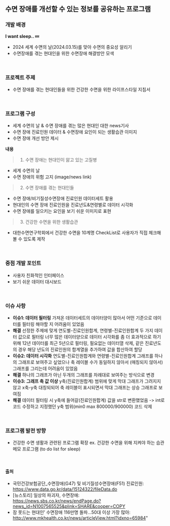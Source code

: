 ## 수면 장애를 개선할 수 있는 정보를 공유하는 프로그램

### 개발 배경
**I want sleep.. 💤**
- 2024 세계 수면의 날(2024.03.15)를 맞아 수면의 중요성 알리기
- 수면장애를 겪는 현대인을 위한 수면장애 해결방안 모색

<br>

### 프로젝트 주제
- 수면 장애를 겪는 현대인들을 위한 건강한 수면을 위한 라이프스타일 지침서

<br>

### 프로그램 구성
- 세계 수면의 날 & 수면 장애를 겪는 많은 현대인 대한 news기사 
- 수면 장애 진료인원 데이터 & 수면장애 요인이 되는 생활습관 이미지
- 수면 장애 개선 방안 제시

**내용**
>1. 수면 장애는 현대인이 앓고 있는 고질병
- 세계 수면의 날 
- 수면 장애의 위험 고지 (image/news link)

 
>2. 수면 장애를 겪는 현대인들
- 수면 장애/비기질성수면장애 진료인원 데이터세트 활용
- 현대인의 수면 장애 진료인원을 진료년도&연령별로 데이터 시각화
- 수면 장애를 일으키는 요인을 보기 쉬운 이미지로 표현

>3. 건강한 수면을 위한 생활습관
 - 대한수면연구학회에서 건강한 수면을 10계명 CheckList로 사용자가 직접 체크해볼 수 있도록 제작

<br>

 ### 중점 개발 포인트
 - 사용자 친화적인 인터페이스
 - 보기 쉬운 데이터 대시보드

<br>

 ### 이슈 사항
 - **이슈1: 데이터 필터링**
   가져온 데이터세트의 데이터양이 많아서 어떤 기준으로 데이터를 필터링 해야할 지 어려움이 있었음
 - **해결**
  선정한 주제에 맞게 연도별-진료인원합계, 연령별-진료인원합계 두 가지 데이터 값으로 필터링 
  너무 많은 데이터양으로 데이터 시각화를 좀 더 효과적으로 하기 위해 12년 데이터를 최근 5년으로 필터링,
  필요없는 데이터열 삭제, 같은 진료년도의 경우 해당 년도의 진료인원의 합계열을 추가하여 값을 합산하여 할당
 - **이슈2: 데이터 시각화**
   연도별-진료인원합계와 연령별-진료인원합계 그래프를 하나의 그래프로 보여주고 싶었으나
   축 레이블 수가 동일하지 않아서 (매칭되지 않아서) 그래프를 그리는데 어려움이 있었음
 - **해결**
   하나의 그래프가 아닌 두개의 그래프를 차례대로 보여주는 방식으로 변경
 - **이슈3: 그래프 축 값 이상**
   y축(진료인원합계) 범위에 맞게 막대 그래프가 그려지지 않고 x축-y축 대칭되되어 축 레이블이 표시되면서
   막대 그래프는 상승 그래프로 보여짐
 - **해결**
   데이터 필터링 시 y축에 들어갈(진료인원합계) 값을 str로 변환했었음 -> int로 코드 수정하고
   지정했던 y축 범위(min0 max 800000/900000) 코드 삭제

<br>

 ### 프로그램 발전 방향
- 건강한 수면 생활과 관련된 프로그램 확장
  ex. 건강한 수면을 위해 지켜야 하는 습관 메모 프로그램 (to do list for sleep)
 
<br>

 #### 출처
 - 국민건강보험공단_수면장애(G47) 및 비기질성수면장애(F51) 진료인원: https://www.data.go.kr/data/15124322/fileData.do
 - [뉴스토리] 일상의 파괴자, 수면장애: https://news.sbs.co.kr/news/endPage.do?news_id=N1007565525&plink=SHARE&cooper=COPY
 - 잠 못드는 현대인’ 수면장애 116만명 돌파…50대 이상 가장 많아: http://www.mkhealth.co.kr/news/articleView.html?idxno=65984"